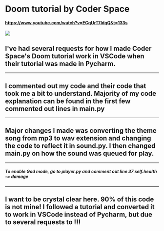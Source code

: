 # Doom tutorial by Coder Space
#### https://www.youtube.com/watch?v=ECqUrT7IdqQ&t=133s
<img src="./Doom gif/Doom_Walkthrough.gif">

## I've had several requests for how I made Coder Space's Doom tutorial work in VSCode when their tutorial was made in Pycharm.
___
## I commented out my code and their code that took me a bit to understand. Majority of my code explanation can be found in the first few commented out lines in main.py
___

## Major changes I made was converting the theme song from mp3 to wav extension and changing the code to reflect it in sound.py. I then changed main.py on how the sound was queued for play.
___

##### To enable God mode, go to player.py and comment out line 37 self.health -= damage
___
## I want to be crystal clear here. 90% of this code is not mine! I followed a tutorial and converted it to work in VSCode instead of Pycharm, but due to several requests to !!!
